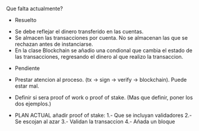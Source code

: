 Que falta actualmente?
* Resuelto
- Se debe reflejar el dinero transferido en las cuentas. 
- Se almacen las transacciones por cuenta. No se almacenan las que se rechazan antes de
  instanciarse. 
- En la clase Blockchain se añadio una condional que cambia el estado de las transacciones, regresando el dinero al que realizo la transaccion.

* Pendiente
- Prestar atencion al proceso. (tx -> sign -> verify -> blockchain). Puede estar mal.


- Definir si sera proof of work o proof of stake. (Mas que definir, poner los dos ejemplos.)

- PLAN ACTUAL
añadir proof of stake:
1.- Que se incluyan validadores
2.- Se escojan al azar
3.- Validan la transaccion
4.- Añada un bloque